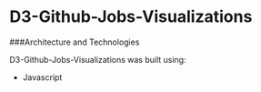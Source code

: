 # D3-Github-Jobs-Visualizations

###Architecture and Technologies

D3-Github-Jobs-Visualizations was built using:

* Javascript
